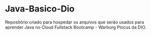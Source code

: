 # Java-Basico-Dio
Repositório criado para hospedar os arquivos que serão usados para aprender Java no Cloud Fullstack Bootcamp - Warburg Pincus da DIO.

